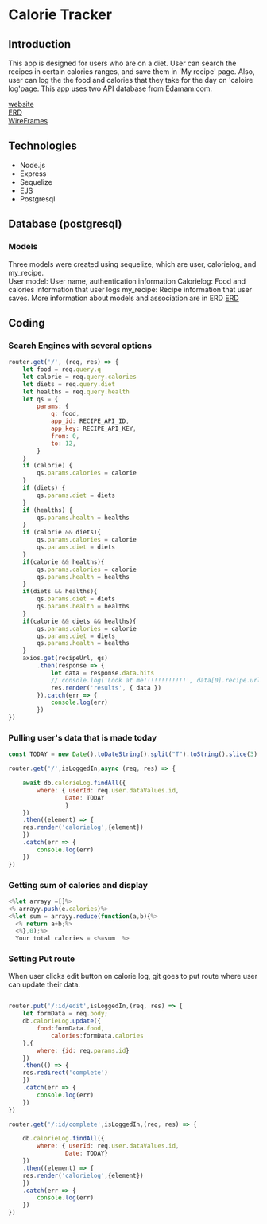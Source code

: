 # Calorie Tracker

## Introduction
This app is designed for users who are on a diet. User can search the recipes in certain calories ranges, and save them in 'My recipe' page. Also, user can log the the food and calories that they take for the day on 'caloire log'page. 
This app uses two API database from Edamam.com. 

[website](https://track-your-calories.herokuapp.com/)</br>
[ERD](https://app.diagrams.net/?libs=general;er#Hakhuh213%2FHow-to-make-node%2Fmaster%2FUntitled%20Diagram.drawio)</br>
[WireFrames](https://app.diagrams.net/#Hakhuh213%2FProject2Ideas%2Fmaster%2FUntitled%20Diagram.drawio)</br>


## Technologies
- Node.js
- Express
- Sequelize
- EJS
- Postgresql

## Database (postgresql)

### Models
Three models were created using sequelize, which are user, calorielog, and my_recipe.  
User model: User name, authentication information
Calorielog: Food and calories information that user logs
my_recipe: Recipe information that user saves. 
More information about models and association are in ERD 
[ERD](https://app.diagrams.net/?libs=general;er#Hakhuh213%2FHow-to-make-node%2Fmaster%2FUntitled%20Diagram.drawio)


## Coding 
### Search Engines with several options 

``` javascript
router.get('/', (req, res) => {
    let food = req.query.q
    let calorie = req.query.calories
    let diets = req.query.diet
    let healths = req.query.health
    let qs = {
        params: {
            q: food,
            app_id: RECIPE_API_ID,
            app_key: RECIPE_API_KEY,
            from: 0,
            to: 12,
        }
    }
    if (calorie) {
        qs.params.calories = calorie
    }
    if (diets) {
        qs.params.diet = diets
    }
    if (healths) {
        qs.params.health = healths
    }
    if (calorie && diets){
        qs.params.calories = calorie
        qs.params.diet = diets
    }
    if(calorie && healths){
        qs.params.calories = calorie
        qs.params.health = healths
    }
    if(diets && healths){
        qs.params.diet = diets
        qs.params.health = healths
    }
    if(calorie && diets && healths){
        qs.params.calories = calorie
        qs.params.diet = diets
        qs.params.health = healths
    }
    axios.get(recipeUrl, qs)
        .then(response => {
            let data = response.data.hits
            // console.log('Look at me!!!!!!!!!!!!', data[0].recipe.url)
            res.render('results', { data })
        }).catch(err => {
            console.log(err)
        })
})
```


### Pulling user's data that is made today

``` javascript
const TODAY = new Date().toDateString().split("T").toString().slice(3)

router.get('/',isLoggedIn,async (req, res) => {

    await db.calorieLog.findAll({
        where: { userId: req.user.dataValues.id,
                Date: TODAY                    
                }
    })
    .then((element) => {
    res.render('calorielog',{element})
    })
    .catch(err => {
        console.log(err)
    })
})
```

### Getting sum of calories and display

``` javascript
<%let arrayy =[]%>
<% arrayy.push(e.calories)%> 
<%let sum = arrayy.reduce(function(a,b){%>
  <% return a+b;%>
  <%},0);%>
  Your total calories = <%=sum  %> 
  ```

### Setting Put route
When user clicks edit button on calorie log, git goes to put route where user can update their data. 

```javascript

router.put('/:id/edit',isLoggedIn,(req, res) => {
    let formData = req.body;
    db.calorieLog.update({
        food:formData.food,
            calories:formData.calories
    },{
        where: {id: req.params.id}
    })
    .then(() => {
    res.redirect('complete')
    })
    .catch(err => {
        console.log(err)
    })
})

router.get('/:id/complete',isLoggedIn,(req, res) => {

    db.calorieLog.findAll({
        where: { userId: req.user.dataValues.id,
                Date: TODAY}
    })
    .then((element) => {
    res.render('calorielog',{element})
    })
    .catch(err => {
        console.log(err)
    })
})
```












